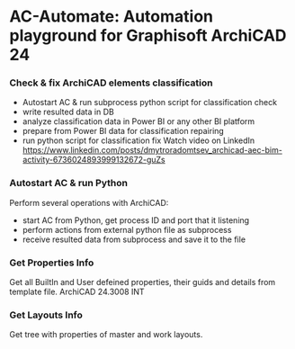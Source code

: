# AC-Automate: Automation playground for Graphisoft ArchiCAD 24

### Check & fix ArchiCAD elements classification
* Autostart AC & run subprocess python script for classification check
* write resulted data in DB
* analyze classification data in Power BI or any other BI platform
* prepare from Power BI data for classification repairing
* run python script for classification fix
Watch video on LinkedIn 
https://www.linkedin.com/posts/dmytroradomtsev_archicad-aec-bim-activity-6736024893999132672-guZs

### Autostart AC & run Python
Perform several operations with ArchiCAD:
* start AC from Python, get process ID and port that it listening
* perform actions from external python file as subprocess
* receive resulted data from subprocess and save it to the file

### Get Properties Info
Get all BuiltIn and User defeined properties, their guids and details from template file. ArchiCAD 24.3008 INT

### Get Layouts Info
Get tree with properties of master and work layouts.
